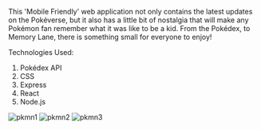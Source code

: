 This 'Mobile Friendly' web application not only contains the latest updates on the Pokéverse, but it also has a little bit of nostalgia that will make any Pokémon fan remember what it was like to be a kid. From the Pokédex, to Memory Lane, there is something small for everyone to enjoy!

Technologies Used:
1) Pokédex API 
2) CSS 
4) Express 
5) React
6) Node.js

![pkmn1](https://user-images.githubusercontent.com/99705240/214627731-ec6cdc6c-6278-4260-a2fb-3b7f53a80bb0.JPG)
![pkmn2](https://user-images.githubusercontent.com/99705240/214627846-8eef3152-e997-42e7-883e-a18fe331298c.JPG)
![pkmn3](https://user-images.githubusercontent.com/99705240/214627854-50fea515-c7dd-4aa5-a388-77922a1edfbb.JPG)

